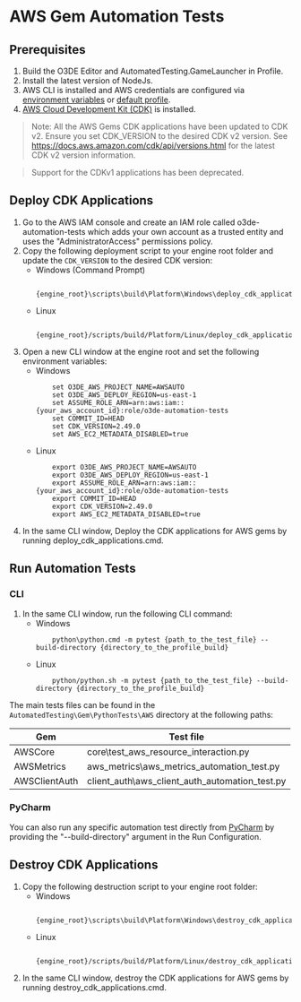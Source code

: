 # AWS Gem Automation Tests

## Prerequisites
1. Build the O3DE Editor and AutomatedTesting.GameLauncher in Profile.
2. Install the latest version of NodeJs.
3. AWS CLI is installed and AWS credentials are configured via [environment variables](https://docs.aws.amazon.com/cli/latest/userguide/cli-configure-envvars.html) or [default profile](https://docs.aws.amazon.com/cli/latest/userguide/cli-configure-files.html).
4. [AWS Cloud Development Kit (CDK)](https://docs.aws.amazon.com/cdk/v2/guide/getting_started.html#getting_started_install) is installed.

> Note: All the AWS Gems CDK applications have been updated to CDK v2. Ensure you set CDK_VERSION to the desired CDK v2 version. See https://docs.aws.amazon.com/cdk/api/versions.html for the latest CDK v2 version information.


> Support for the CDKv1 applications has been deprecated.

## Deploy CDK Applications
1. Go to the AWS IAM console and create an IAM role called o3de-automation-tests which adds your own account as a trusted entity and uses the "AdministratorAccess" permissions policy.
2. Copy the following deployment script to your engine root folder and update the `CDK_VERSION` to the desired CDK version:
    * Windows (Command Prompt)
        ```
            {engine_root}\scripts\build\Platform\Windows\deploy_cdk_applications.cmd
        ```
    * Linux
        ```
            {engine_root}/scripts/build/Platform/Linux/deploy_cdk_applications.sh
        ```
3. Open a new CLI window at the engine root and set the following environment variables:
    * Windows
        ```
            set O3DE_AWS_PROJECT_NAME=AWSAUTO
            set O3DE_AWS_DEPLOY_REGION=us-east-1
            set ASSUME_ROLE_ARN=arn:aws:iam::{your_aws_account_id}:role/o3de-automation-tests
            set COMMIT_ID=HEAD
            set CDK_VERSION=2.49.0 
            set AWS_EC2_METADATA_DISABLED=true
        ```
    * Linux
        ```
            export O3DE_AWS_PROJECT_NAME=AWSAUTO
            export O3DE_AWS_DEPLOY_REGION=us-east-1
            export ASSUME_ROLE_ARN=arn:aws:iam::{your_aws_account_id}:role/o3de-automation-tests
            export COMMIT_ID=HEAD
            export CDK_VERSION=2.49.0
            export AWS_EC2_METADATA_DISABLED=true
        ```
4. In the same CLI window, Deploy the CDK applications for AWS gems by running deploy_cdk_applications.cmd.
   
## Run Automation Tests
### CLI
1. In the same CLI window, run the following CLI command:
    * Windows
        ```
            python\python.cmd -m pytest {path_to_the_test_file} --build-directory {directory_to_the_profile_build}
        ```
    * Linux
        ```
            python/python.sh -m pytest {path_to_the_test_file} --build-directory {directory_to_the_profile_build}
        ```

The main tests files can be found in the ```AutomatedTesting\Gem\PythonTests\AWS``` directory at the following paths:

| Gem           | Test file                                      |
|---------------|------------------------------------------------|
| AWSCore       | core\test_aws_resource_interaction.py          |
| AWSMetrics    | aws_metrics\aws_metrics_automation_test.py     |
| AWSClientAuth | client_auth\aws_client_auth_automation_test.py |

### PyCharm
You can also run any specific automation test directly from [PyCharm](https://www.jetbrains.com/pycharm) by providing the "--build-directory" argument in the Run Configuration.

## Destroy CDK Applications
1. Copy the following destruction script to your engine root folder:
    * Windows
        ```
            {engine_root}\scripts\build\Platform\Windows\destroy_cdk_applications.cmd
        ```
    * Linux
        ```
            {engine_root}/scripts/build/Platform/Linux/destroy_cdk_applications.sh
        ```
2. In the same CLI window, destroy the CDK applications for AWS gems by running destroy_cdk_applications.cmd.
